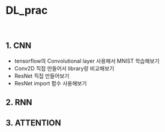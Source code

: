 # DL_prac
<br/>
 
## 1. CNN
- tensorflow의 Convolutional layer 사용해서 MNIST 학습해보기
- Conv2D 직접 만들어서 library랑 비교해보기
- ResNet 직접 만들어보기
- ResNet import 함수 사용해보기
## 2. RNN

## 3. ATTENTION
